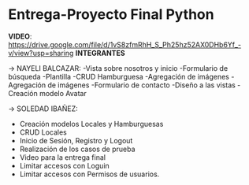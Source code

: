 # Entrega-Proyecto Final Python
**VIDEO**: https://drive.google.com/file/d/1vS8zfmRhH_S_Ph25hz52AX0DHb6Yf_-v/view?usp=sharing
**INTEGRANTES**

-> NAYELI BALCAZAR:
-Vista sobre nosotros y inicio
-Formulario de búsqueda
-Plantilla
-CRUD Hamburguesa
-Agregación de imágenes
-Agregación de imágenes
-Formulario de contacto
-Diseño a las vistas
-Creación modelo Avatar

-> SOLEDAD IBAÑEZ: 
- Creación modelos Locales y Hamburguesas
- CRUD Locales
- Inicio de Sesión, Registro y Logout
- Realización de los casos de prueba
- Video para la entrega final
- Limitar accesos con Loguin
- Limitar accesos con Permisos de usuarios.
